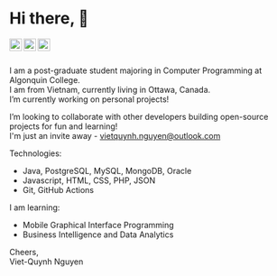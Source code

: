 # Hi there, 👋

<a href="https://www.linkedin.com/in/r3ssler/">
  <img align="left" alt="LinkedIn" width="22px" src="https://cdn.jsdelivr.net/npm/simple-icons@v3/icons/linkedin.svg"/>
</a>
<a href="https://www.instagram.com/r3ssler_/">
  <img align="left" alt="Instagram" width="22px" src="https://cdn.jsdelivr.net/npm/simple-icons@v3/icons/instagram.svg"/>
</a>
<a href="https://www.facebook.com/r3ssler">
  <img align="left" alt="Facebook" width="22px" src="https://cdn.jsdelivr.net/npm/simple-icons@v3/icons/facebook.svg"/>
</a>
<br />
<br />

I am a post-graduate student majoring in Computer Programming at Algonquin College.<br />
I am from Vietnam, currently living in Ottawa, Canada. <br />
I’m currently working on personal projects!

I’m looking to collaborate with other developers building open-source projects for fun and learning! <br />
I'm just an invite away - vietquynh.nguyen@outlook.com

Technologies:
- Java, PostgreSQL, MySQL, MongoDB, Oracle
- Javascript, HTML, CSS, PHP, JSON
- Git, GitHub Actions


I am learning:
- Mobile Graphical Interface Programming
- Business Intelligence and Data Analytics

Cheers,  
Viet-Quynh Nguyen 
